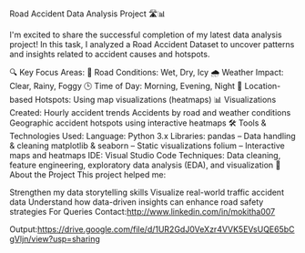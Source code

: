 Road Accident Data Analysis Project 🛣️📊

I'm excited to share the successful completion of my latest data analysis project!
In this task, I analyzed a Road Accident Dataset to uncover patterns and insights related to accident causes and hotspots.

🔍 Key Focus Areas:
🚦 Road Conditions: Wet, Dry, Icy
🌧️ Weather Impact: Clear, Rainy, Foggy
🕒 Time of Day: Morning, Evening, Night
📍 Location-based Hotspots: Using map visualizations (heatmaps)
📊 Visualizations Created:
Hourly accident trends
Accidents by road and weather conditions
Geographic accident hotspots using interactive heatmaps
🛠️ Tools & Technologies Used:
Language: Python 3.x
Libraries:
pandas – Data handling & cleaning
matplotlib & seaborn – Static visualizations
folium – Interactive maps and heatmaps
IDE: Visual Studio Code
Techniques: Data cleaning, feature engineering, exploratory data analysis (EDA), and visualization
🔗 About the Project
This project helped me:

Strengthen my data storytelling skills
Visualize real-world traffic accident data
Understand how data-driven insights can enhance road safety strategies
For Queries Contact:http://www.linkedin.com/in/mokitha007

Output:https://drive.google.com/file/d/1UR2GdJ0VeXzr4VVK5EVsUQE65bCgVljn/view?usp=sharing
